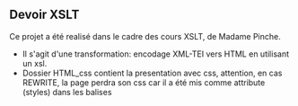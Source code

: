## Devoir XSLT

Ce projet a été realisé dans le cadre des cours XSLT, de Madame Pinche.
- Il s'agit d'une transformation: encodage XML-TEI vers HTML en utilisant un xsl.
- Dossier HTML_css contient la presentation avec css, attention, en cas REWRITE, la page perdra son css car il a été mis comme attribute (styles) dans les balises













